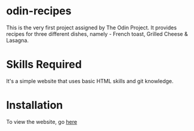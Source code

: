 # odin-recipes
This is the very first project assigned by The Odin Project.
It provides recipes for three different dishes, namely - French toast, Grilled Cheese & Lasagna.

# Skills Required
It's a simple website that uses basic HTML skills and git knowledge.

# Installation
To view the website, go [here](https://rizzitsinha.github.io/odin-recipes/)